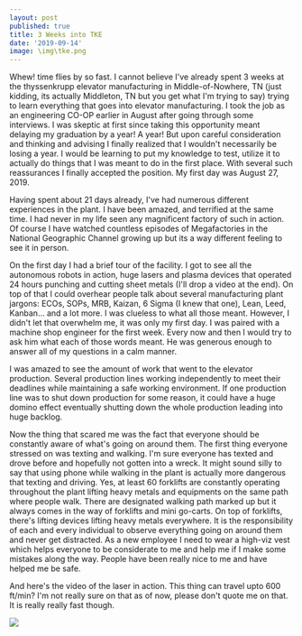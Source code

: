 ```yaml
---
layout: post
published: true
title: 3 Weeks into TKE
date: '2019-09-14'
image: \img\tke.png
---
```

Whew! time flies by so fast. I cannot believe I've already spent 3 weeks at the thyssenkrupp elevator manufacturing in Middle-of-Nowhere, TN (just kidding, its actually Middleton, TN but you get what I'm trying to say) trying to learn everything that goes into elevator manufacturing. I took the job as an engineering CO-OP earlier in August after going through some interviews. I was skeptic at first since taking this opportunity meant delaying my graduation by a year! A year! But upon careful consideration and thinking and advising I finally realized that I wouldn't necessarily be losing a year. I would be learning to put my knowledge to test, utilize it to actually do things that I was meant to do in the first place. With several such reassurances I finally accepted the position. My first day was August 27, 2019.

Having spent about 21 days already, I've had numerous different experiences in the plant. I have been amazed, and terrified at the same time. I had never in my life seen any magnificent factory of such in action. Of course I have watched countless episodes of Megafactories in the National Geographic Channel growing up but its a way different feeling to see it in person. 

On the first day I had a brief tour of the facility. I got to see all the autonomous robots in action, huge lasers and plasma devices that operated 24 hours punching and cutting sheet metals (I'll drop a video at the end). On top of that I could overhear people talk about several manufacturing plant jargons: ECOs, SOPs, MRB, Kaizan, 6 Sigma (I knew that one), Lean, Leed, Kanban... and a lot more. I was clueless to what all those meant. However, I didn't let that overwhelm me, it was only my first day. I was paired with a machine shop engineer for the first week. Every now and then I would try to ask him what each of those words meant. He was generous enough to answer all of my questions in a calm manner. 

I was amazed to see the amount of work that went to the elevator production. Several production lines working independently to meet their deadlines while maintaining a safe working environment. If one production line was to shut down production for some reason, it could have a huge domino effect eventually shutting down the whole production leading into huge backlog.

Now the thing that scared me was the fact that everyone should be constantly aware of what's going on around them. The first thing everyone stressed on was texting and walking. I'm sure everyone has texted and drove before and hopefully not gotten into a wreck. It might sound silly to say that using phone while walking in the plant is actually more dangerous that texting and driving. Yes, at least 60 forklifts are constantly operating throughout the plant lifting heavy metals and equipments on the same path where people walk. There are designated walking path marked up but it always comes in the way of forklifts and mini go-carts. On top of forklifts, there's lifting devices lifting heavy metals everywhere. It is the responsibility of each and every individual to observe everything going on around them and never get distracted. As a new employee I need to wear a high-viz vest which helps everyone to be considerate to me and help me if I make some mistakes along the way. People have been really nice to me and have helped me be safe. 

And here's the video of the laser in action. This thing can travel upto 600 ft/min? I'm not really sure on that as of now, please don't quote me on that. It is really really fast though. 

<a href='https://photos.google.com/share/AF1QipMzJyl73o74pAyblnITWkDrCkRrEo4w4bG2XHl98e1EpOh3nSVh4hl-dXah-W_U2w?key=WGdWT1I5Z1h0TElhdlMtVEI0bHZ6TnAzczlzN2l3&source=ctrlq.org'><img src='https://lh3.googleusercontent.com/ZB8G3YiuUJaCTcKnH2TLn4YM2GnYCrECCBmciubvRKQUBXZfGy0kIw0SQl7DFCrvChhbqh7byQ7X80oQkF6Z_AdC5f4Ah3AuYlBt0LYzH3aYAlJxcOvROwc7_PIelfdOAlSbNq9BUMo=w2400' /></a>